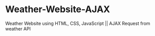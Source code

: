 # Weather-Website-AJAX
Weather Website using HTML, CSS, JavaScript ||  AJAX Request from weather API
